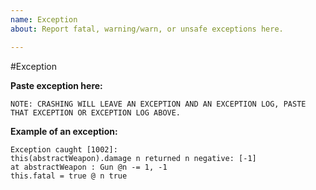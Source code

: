 ```yaml
---
name: Exception
about: Report fatal, warning/warn, or unsafe exceptions here.

---
```

#Exception

**Paste exception here:**


`NOTE: CRASHING WILL LEAVE AN EXCEPTION AND AN EXCEPTION LOG, PASTE THAT EXCEPTION OR EXCEPTION LOG ABOVE.`

**Example of an exception:**
```
Exception caught [1002]:
this(abstractWeapon).damage n returned n negative: [-1]
at abstractWeapon : Gun @n -= 1, -1
this.fatal = true @ n true
```
